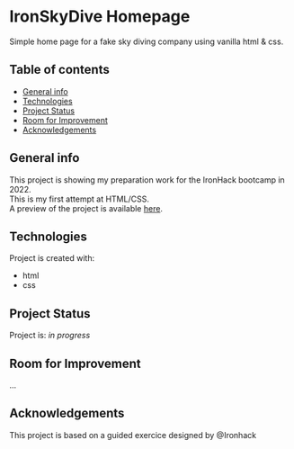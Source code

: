 # IronSkyDive Homepage

Simple home page for a fake sky diving company using vanilla html & css.

## Table of contents
* [General info](#general-info)
* [Technologies](#technologies)
* [Project Status](#project-status)
* [Room for Improvement](#room-for-improvement)
* [Acknowledgements](#acknowledgements)

## General info
This project is showing my preparation work for the IronHack bootcamp in 2022. <br>
This is my first attempt at HTML/CSS.<br>
A preview of the project is available [here](https://htmlpreview.github.io/?https://github.com/chloe4E/IronSkyDive/blob/main/index.html).
	
## Technologies
Project is created with:
* html
* css

## Project Status
Project is: _in progress_

## Room for Improvement
...

	
## Acknowledgements
This project is based on a guided exercice designed by @Ironhack
